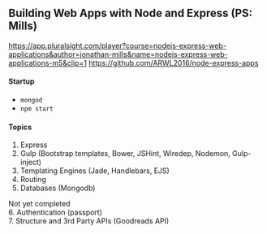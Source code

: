 ## Building Web Apps with Node and Express (PS: Mills)

https://app.pluralsight.com/player?course=nodejs-express-web-applications&author=jonathan-mills&name=nodejs-express-web-applications-m5&clip=1 
https://github.com/ARWL2016/node-express-apps 

#### Startup
- `mongod`
- `npm start`

#### Topics 
1. Express  
2. Gulp (Bootstrap templates, Bower, JSHint, Wiredep, Nodemon, Gulp-inject)  
3. Templating Engines (Jade, Handlebars, EJS)  
4. Routing   
5. Databases (Mongodb)  

Not yet completed   
6. Authentication (passport)  
7. Structure and 3rd Party APIs (Goodreads API)  
